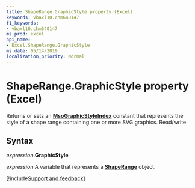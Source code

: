 ```yaml
---
title: ShapeRange.GraphicStyle property (Excel)
keywords: vbaxl10.chm640147
f1_keywords:
- vbaxl10.chm640147
ms.prod: excel
api_name:
- Excel.ShapeRange.GraphicStyle
ms.date: 05/14/2019
localization_priority: Normal
---
```



# ShapeRange.GraphicStyle property (Excel)

Returns or sets an **[MsoGraphicStyleIndex](Office.MsoGraphicStyleIndex.md)** constant that represents the style of a shape range containing one or more SVG graphics. Read/write.


## Syntax

_expression_.**GraphicStyle**

_expression_ A variable that represents a **[ShapeRange](Excel.ShapeRange.md)** object.


[!include[Support and feedback](~/includes/feedback-boilerplate.md)]